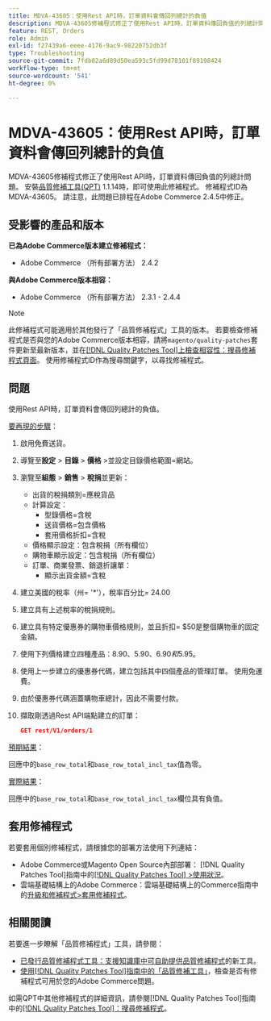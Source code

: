 ```yaml
---
title: MDVA-43605：使用Rest API時，訂單資料會傳回列總計的負值
description: MDVA-43605修補程式修正了使用Rest API時，訂單資料傳回負值的列總計問題。 安裝[Quality Patches Tool (QPT)](https://experienceleague.adobe.com/en/docs/commerce-operations/tools/quality-patches-tool/quality-patches-tool-to-self-serve-quality-patches) 1.1.14時，即可使用此修補程式。 修補程式ID為MDVA-43605。 請注意，此問題已排程在Adobe Commerce 2.4.5中修正。
feature: REST, Orders
role: Admin
exl-id: f27439a6-eeee-4176-9ac9-98220752db3f
type: Troubleshooting
source-git-commit: 7fdb02a6d89d50ea593c5fd99d78101f89198424
workflow-type: tm+mt
source-wordcount: '541'
ht-degree: 0%

---
```


# MDVA-43605：使用Rest API時，訂單資料會傳回列總計的負值

MDVA-43605修補程式修正了使用Rest API時，訂單資料傳回負值的列總計問題。 安裝[品質修補工具(QPT)](https://experienceleague.adobe.com/en/docs/commerce-operations/tools/quality-patches-tool/quality-patches-tool-to-self-serve-quality-patches) 1.1.14時，即可使用此修補程式。 修補程式ID為MDVA-43605。 請注意，此問題已排程在Adobe Commerce 2.4.5中修正。

## 受影響的產品和版本

**已為Adobe Commerce版本建立修補程式：**

* Adobe Commerce （所有部署方法） 2.4.2

**與Adobe Commerce版本相容：**

* Adobe Commerce （所有部署方法） 2.3.1 - 2.4.4

>[!NOTE]
>
>此修補程式可能適用於其他發行了「品質修補程式」工具的版本。 若要檢查修補程式是否與您的Adobe Commerce版本相容，請將`magento/quality-patches`套件更新至最新版本，並在[[!DNL Quality Patches Tool]上檢查相容性：搜尋修補程式頁面](https://experienceleague.adobe.com/en/docs/commerce-operations/tools/quality-patches-tool/quality-patches-tool-to-self-serve-quality-patches)。 使用修補程式ID作為搜尋關鍵字，以尋找修補程式。

## 問題

使用Rest API時，訂單資料會傳回列總計的負值。

<u>要再現的步驟</u>：

1. 啟用免費送貨。
1. 導覽至&#x200B;**設定** > **目錄** > **價格** >並設定目錄價格範圍=網站。
1. 瀏覽至&#x200B;**組態** > **銷售** > **稅捐**&#x200B;並更新：
   * 出貨的稅捐類別=應稅貨品
   * 計算設定：
      * 型錄價格=含稅
      * 送貨價格=包含價格
      * 套用價格折扣=含稅
   * 價格顯示設定：包含稅捐（所有欄位）
   * 購物車顯示設定：包含稅捐（所有欄位）
   * 訂單、商業發票、銷退折讓單：
      * 顯示出貨金額=含稅
1. 建立美國的稅率（州= &#39;*&#39;），稅率百分比= 24.00
1. 建立具有上述稅率的稅捐規則。
1. 建立具有特定優惠券的購物車價格規則，並且折扣= $50是整個購物車的固定金額。
1. 使用下列價格建立四種產品：$8.90、$5.90、$6.90和$5.95。
1. 使用上一步建立的優惠券代碼，建立包括其中四個產品的管理訂單。 使用免運費。
1. 由於優惠券代碼涵蓋購物車總計，因此不需要付款。
1. 擷取剛透過Rest API端點建立的訂單：

   ```json
   GET rest/V1/orders/1
   ```

<u>預期結果</u>：

回應中的`base_row_total`和`base_row_total_incl_tax`值為零。

<u>實際結果</u>：

回應中的`base_row_total`和`base_row_total_incl_tax`欄位具有負值。

## 套用修補程式

若要套用個別修補程式，請根據您的部署方法使用下列連結：

* Adobe Commerce或Magento Open Source內部部署： [!DNL Quality Patches Tool]指南中的[[!DNL Quality Patches Tool] >使用狀況](/help/tools/quality-patches-tool/usage.md)。
* 雲端基礎結構上的Adobe Commerce：雲端基礎結構上的Commerce指南中的[升級和修補程式>套用修補程式](https://experienceleague.adobe.com/docs/commerce-cloud-service/user-guide/develop/upgrade/apply-patches.html)。

## 相關閱讀

若要進一步瞭解「品質修補程式」工具，請參閱：

* [已發行品質修補程式工具：支援知識庫中可自助提供品質修補程式](https://experienceleague.adobe.com/en/docs/commerce-operations/tools/quality-patches-tool/quality-patches-tool-to-self-serve-quality-patches)的新工具。
* [使用[!DNL Quality Patches Tool]指南中的「品質修補工具」](/help/tools/quality-patches-tool/patches-available-in-qpt/check-patch-for-magento-issue-with-magento-quality-patches.md)，檢查是否有修補程式可用於您的Adobe Commerce問題。

如需QPT中其他修補程式的詳細資訊，請參閱[!DNL Quality Patches Tool]指南中的[[!DNL Quality Patches Tool]：搜尋修補程式](https://experienceleague.adobe.com/tools/commerce-quality-patches/index.html)。
